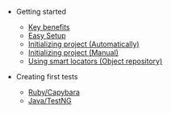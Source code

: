 * Getting started

  * [Key benefits](key-benefits.md)
  * [Easy Setup](easy-setup.md)
  * [Initializing project (Automatically)](project-init-automatically.md)
  * [Initializing project (Manual)](project-init-manually.md)
  * [Using smart locators (Object repository)](smart-locators.md)

* Creating first tests
  * [Ruby/Capybara](first-test-capybara-rspec.md#creating-your-first-test-in-trueautomation-using-capybararspec)
  * [Java/TestNG](first-test-java-testng.md) 
 
